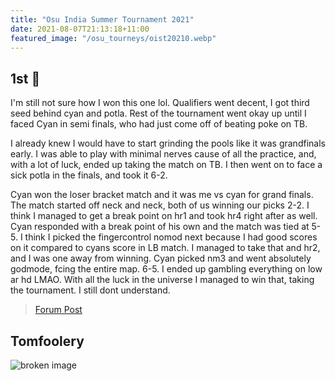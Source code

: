 ```yaml
---
title: "Osu India Summer Tournament 2021"
date: 2021-08-07T21:13:18+11:00
featured_image: "/osu_tourneys/oist20210.webp"
---
```


1st 🥇
-----------
<!--more-->
I'm still not sure how I won this one lol. Qualifiers went decent, I got third seed behind cyan and potla. Rest of the tournament went okay up until I faced Cyan in semi finals, who had just come off of beating poke on TB. 

I already knew I would have to start grinding the pools like it was grandfinals early. I was able to play with minimal nerves cause of all the practice, and, with a lot of luck, ended up taking the match on TB. I then went on to face a sick potla in the finals, and took it 6-2. 

Cyan won the loser bracket match and it was me vs cyan for grand finals. The match started off neck and neck, both of us winning our picks 2-2. I think I managed to get a break point on hr1 and took hr4 right after as well. Cyan responded with a break point of his own and the match was tied at 5-5. I think I picked the fingercontrol nomod next because I had good scores on it compared to cyans score in LB match. I managed to take that and hr2, and I was one away from winning. Cyan picked nm3 and went absolutely godmode, fcing the entire map. 6-5. I ended up gambling everything on low ar hd LMAO. With all the luck in the universe I managed to win that, taking the tournament. I still dont understand.

> [Forum Post](https://osu.ppy.sh/community/forums/topics/1328854?n=1)

Tomfoolery
----------

![broken image](/osu_tourneys/oist20211.webp)

